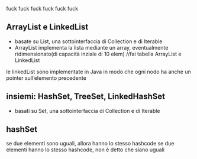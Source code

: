fuck fuck fuck fuck fuck fuck

## ArrayList e LinkedList
- basate su List, una sottointerfaccia di Collection e di Iterable
- ArrayList implementa la lista mediante un array, eventualmente ridimensionato(di capacità inziale di 10 elem)
//fai tabella ArrayList e LinkedList

le linkedList sono implementate in Java in modo che ogni nodo ha anche un pointer sull’elemento precedente


## insiemi: HashSet, TreeSet, LinkedHashSet

- basati su Set, una sottointerfaccia di Collection e di Iterable

## hashSet
se due elementi sono uguali, allora hanno lo stesso hashcode
se due elementi hanno lo stesso hashcode, non è detto che siano uguali 